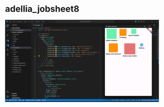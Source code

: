 # adellia_jobsheet8

![](https://github.com/adellia1/Jobsheet8/blob/main/Screenshot%202024-07-02%20220625.png)

